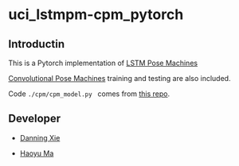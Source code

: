 # uci_lstmpm-cpm_pytorch



## Introductin

This is a Pytorch implementation of [ LSTM Pose Machines](https://arxiv.org/pdf/1712.06316.pdf)

 [Convolutional Pose Machines](https://arxiv.org/pdf/1602.00134.pdf) training and testing are also included.

Code `./cpm/cpm_model.py ` comes from [this repo](https://github.com/JindongJiang/WeightedLoss_Convolutional_Pose_Machines_PyTorch).

## Developer

- [Danning Xie](https://github.com/DNXie)

- [Haoyu Ma](https://github.com/HowieMa)

  

  



